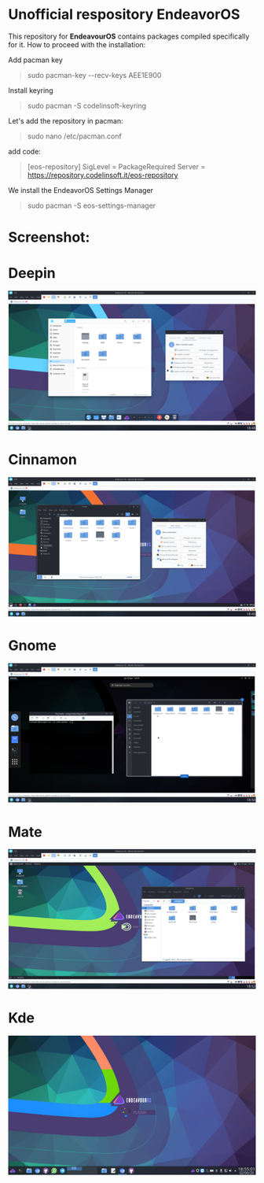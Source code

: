 # Unofficial respository EndeavorOS

This repository for **EndeavourOS** contains packages compiled specifically for it. How to proceed with the installation:

Add pacman key
> sudo pacman-key --recv-keys AEE1E900

Install keyring
> sudo pacman -S codelinsoft-keyring

Let's add the repository in pacman:

> sudo nano /etc/pacman.conf

add code:

> [eos-repository] 
> SigLevel = PackageRequired
> Server = https://repository.codelinsoft.it/eos-repository

We install the EndeavorOS Settings Manager

>sudo pacman -S eos-settings-manager

# Screenshot:

# Deepin 
![deepin_theme](/screenshot_theme/deepin_theme.png)

# Cinnamon 
![cinnamon_theme](/screenshot_theme/cinnamon_theme.png)

# Gnome 
![gnome_theme](/screenshot_theme/gnome_theme.png)

# Mate
![mate_theme](/screenshot_theme/mate_theme.png)

# Kde
![kde_theme](/screenshot_theme/kde_theme.png)
